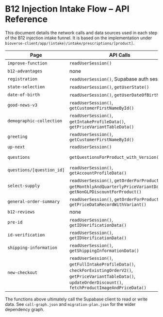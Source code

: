 # B12 Injection Intake Flow – API Reference

This document details the network calls and data sources used in each step of the B12 injection intake funnel. It is based on the implementation under `bioverse-client/app/(intake)/intake/prescriptions/[product]`.

| Page | API Calls | Databases/Tables | Analytics |
| --- | --- | --- | --- |
| `improve-function` | `readUserSession()` | `auth.sessions` via Supabase | – |
| `b12-advantages` | none | – | – |
| `registration` | `readUserSession()`, Supabase auth session | `auth.sessions` | – |
| `state-selection` | `readUserSession()`, `getUserState()` | `profiles.state` | – |
| `date-of-birth` | `readUserSession()`, `getUserDateOfBirth()` | `profiles.date_of_birth` | – |
| `good-news-v3` | `readUserSession()`, `getCustomerFirstNameById()` | `profiles.first_name` | – |
| `demographic-collection` | `readUserSession()`, `getIntakeProfileData()`, `getPriceVariantTableData()` | `profiles`, `product_variants` | – |
| `greeting` | `readUserSession()`, `getCustomerFirstNameById()` | `profiles.first_name` | – |
| `up-next` | `readUserSession()` | `auth.sessions` | – |
| `questions` | `getQuestionsForProduct_with_Version()` | RPC `get_questions_for_product_with_version` | – |
| `questions/[question_id]` | `readUserSession()`, `getAccountProfileData()` | `profiles` | – |
| `select-supply` | `readUserSession()`, `getOrderForProduct()`, `getMonthlyAndQuarterlyPriceVariantData()`, `getNonGLPDiscountForProduct()` | `orders`, `product_variants`, `discounts` | – |
| `general-order-summary` | `readUserSession()`, `getOrderForProduct()`, `getPriceDataRecordWithVariant()` | `orders`, `product_variants` | – |
| `b12-reviews` | none | – | – |
| `pre-id` | `readUserSession()`, `getIDVerificationData()` | `profiles.license_photo_url`, `profiles.selfie_photo_url` | – |
| `id-verification` | `readUserSession()`, `getIDVerificationData()` | `profiles` | – |
| `shipping-information` | `readUserSession()`, `getShippingInformationData()` | `profiles` | – |
| `new-checkout` | `readUserSession()`, `getFullIntakeProfileData()`, `checkForExistingOrderV2()`, `getPriceVariantTableData()`, `updateOrderDiscount()`, `fetchProductImageAndPriceData()` | `profiles`, `orders`, `product_variants`, `products`, `stripe_product_coupon_pairs` | `trackRudderstackEvent('ORDER_RECEIVED')` upon completion |

The functions above ultimately call the Supabase client to read or write data. See `call-graph.json` and `migration-plan.json` for the wider dependency graph.
